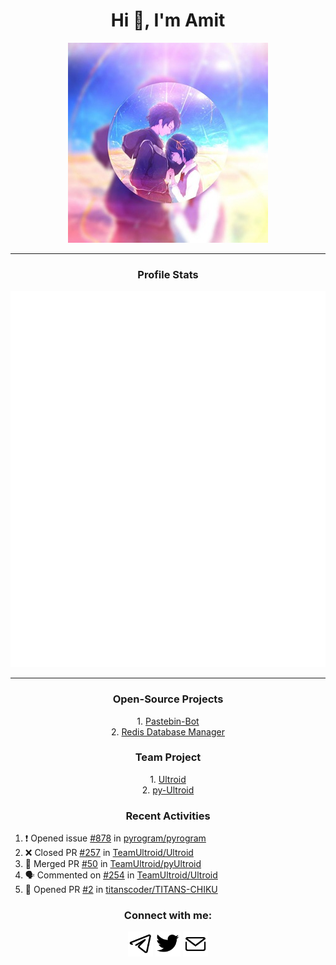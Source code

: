 <h1 align="center">Hi 👋, I'm Amit</h1>
<p align="center"><img src="assets/tg_dp.png" alt="buddhhu" /></p>

---

<h3 align="center">Profile Stats</h3>
<p align="center"><img src="assets/stats.svg" alt="buddhhu" /></p>

---

<h3 align="center">Open-Source Projects</h3>
<p align="center">
1. <a href=https://github.com/buddhhu/PasteBin-Bot>Pastebin-Bot</a><br>
2. <a href=https://github.com/buddhhu/Redis-Database-Manager>Redis Database Manager</a>
</p>
<h3 align="center">Team Project</h3>
<p align="center">
1. <a href=https://github.com/TeamUltroid/Ultroid>Ultroid</a><br>
2. <a href=https://github.com/TeamUltroid/pyUltroid>py-Ultroid</a>
</p>
<h3 align="center">Recent Activities</h3>

<!--START_SECTION:activity-->
1. ❗️ Opened issue [#878](https://github.com/pyrogram/pyrogram/issues/878) in [pyrogram/pyrogram](https://github.com/pyrogram/pyrogram)
2. ❌ Closed PR [#257](https://github.com/TeamUltroid/Ultroid/pull/257) in [TeamUltroid/Ultroid](https://github.com/TeamUltroid/Ultroid)
3. 🎉 Merged PR [#50](https://github.com/TeamUltroid/pyUltroid/pull/50) in [TeamUltroid/pyUltroid](https://github.com/TeamUltroid/pyUltroid)
4. 🗣 Commented on [#254](https://github.com/TeamUltroid/Ultroid/issues/254) in [TeamUltroid/Ultroid](https://github.com/TeamUltroid/Ultroid)
5. 💪 Opened PR [#2](https://github.com/titanscoder/TITANS-CHIKU/pull/2) in [titanscoder/TITANS-CHIKU](https://github.com/titanscoder/TITANS-CHIKU)
<!--END_SECTION:activity-->

<h3 align="center">Connect with me:</h3>
<p align="center">
<a href="https://t.me/its_buddhhu"><img src="assets/tg.png" height=40px width=40px alt="buddhhu" /></a>
<a href="https://twitter.com/kumar___amit"><img src="assets/twtt.png" height=40px width=40px alt="kumar___amit" /></a>
<a href="https://mail.google.com/mail/u/?authuser=amitsharma123234@gmail.com"><img src="assets/mail.png" height=40px width=40px alt="amitsharma123234@gmail.com" /></a>
</p>
